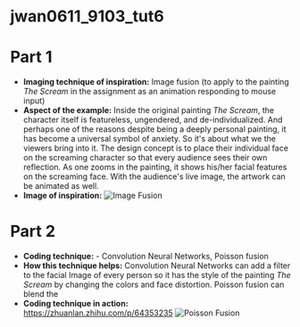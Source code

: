 # jwan0611_9103_tut6 

# Part 1

- **Imaging technique of inspiration:** Image fusion (to apply to the painting *The Scream* in the assignment as an animation responding to mouse input) 
- **Aspect of the example:** Inside the original painting *The Scream*, the character itself is featureless, ungendered, and de-individualized. And perhaps one of the reasons despite being a deeply personal painting, it has become a universal symbol of anxiety. So it's about what we the viewers bring into it. The design concept is to place their individual face on the screaming character so that every audience sees their own reflection. As one zooms in the painting, it shows his/her facial features on the screaming face. With the audience's live image, the artwork can be animated as well. 
- **Image of inspiration:**
![Image Fusion]()



 
# Part 2

- **Coding technique:** - Convolution Neural Networks, Poisson fusion  
- **How this technique helps:** Convolution Neural Networks can add a filter to the facial Image of every person so it has the style of the painting _The Scream_ by changing the colors and face distortion. Poisson fusion can blend the 
- **Coding technique in action:**  
https://zhuanlan.zhihu.com/p/64353235 
 ![Poisson Fusion](https://d3i71xaburhd42.cloudfront.net/fe6191cc382d13f35339521dcd0814440dcd3d69/500px/4-Figure4-1.png)
